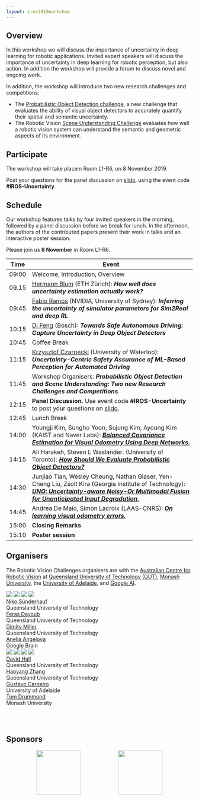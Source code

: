 ```yaml
---
layout: iros2019workshop
---
```



## Overview
In this workshop we will discuss the importance of uncertainty in deep learning for robotic applications. Invited expert speakers will discuss the importance of uncertainty in deep learning for robotic perception, but also action. In addition the workshop will provide a forum to discuss novel and ongoing work.

In addition, the workshop will introduce two new research challenges and competitions:
 * The [Probabilistic Object Detection challenge](object-detection), a new challenge that evaluates the ability of visual object detectors to accurately quantify their spatial and semantic uncertainty.
 * The Robotic Vision [Scene Understanding Challenge](scene-understanding) evaluates how well a robotic vision system can understand the semantic and geometric aspects of its environment.

<!-- The workshop will provide tutorial-style talks that cover the state-of-the-art of uncertainty quantification in deep learning, specifically Bayesian and non-Bayesian approaches, spanning perception, world-modeling, decision making, and actions. -->


## Participate
The workshop will take placein Room L1-R6, on 8 November 2019.

Post your questions for the panel discussion on [slido](https://app.sli.do/event/3sclus5x), using the event code **#IROS-Uncertainty**.

## Schedule

Our workshop features talks by four invited speakers in the morning, followed by a panel discussion before we break for lunch. In the afternoon, the authors of the contributed papers present their work in talks and an interactive poster session.

Please join us **8 November** in Room L1-R6.

| Time | Event |
|-------|--------|
| 09:00 | Welcome, Introduction, Overview  |
| 09.15 | [Hermann Blum](http://n.ethz.ch/~cesarc/) (ETH Zürich): _**How well does uncertainty estimation actually work?**_ |
| 09:45 | [Fabio Ramos](http://www-personal.usyd.edu.au/~framos/Home.html)  (NVIDIA, University of Sydney): _**Inferring the uncertainty of simulator parameters for Sim2Real and deep RL**_ |
| 10:15 | [Di Feng](https://frankfengdi.github.io/) (Bosch): _**Towards Safe Autonomous Driving: Capture Uncertainty in Deep Object Detectors**_ |
| 10:45 | Coffee Break |
| 11:15| [Krzysztof Czarnecki](https://gsd.uwaterloo.ca/kczarnec) (University of Waterloo): _**Uncertainty-Centric Safety Assurance of ML-Based Perception for Automated Driving**_ |
| 11:45 | Workshop Organisers: _**Probabilistic Object Detection and Scene Understanding: Two new Research Challenges and Competitions**._  |
| 12:15 | **Panel Discussion**. Use event code **#IROS-Uncertainty** to post your questions on [slido](https://app.sli.do/event/3sclus5x). |
| 12:45 | Lunch Break  |
| 14:00 | Youngji Kim, Sungho Yoon, Sujung Kim, Ayoung Kim (KAIST and Naver Labs): [_**Balanced Covariance Estimation for Visual Odometry Using Deep Networks.**_](assets/papers/IROS19/kim.pdf) |
| 14:15 | Ali Harakeh, Steven L Waslander. (University of Toronto): [_**How Should We Evaluate Probabilistic Object Detectors?**_](assets/papers/IROS19/harakeh.pdf)|
| 14:30 | Junjiao Tian, Wesley Cheung, Nathan Glaser, Yen-Cheng Liu, Zsolt Kira (Georgia Institute of Technology): [_**UNO: Uncertainty-aware Noisy-Or Multimodal Fusion for Unanticipated Input Degradation**._](assets/papers/IROS19/tian.pdf) |
| 14:45 | Andrea De Maio, Simon Lacroix (LAAS-CNRS): [_**On learning visual odometry errors**._](assets/papers/IROS19/deMaio.pdf) |
| 15:00 | **Closing Remarks** |
| 15:10 | **Poster session** |


<!-- | 15:45 | Coffee Break with Poster Session | -->


<!-- | 14:45 | Felix Leeb, Arunkumar Byravan, Dieter Fox (University of Washington): _**Motion-Nets: 6D Tracking of Unknown Objects in Unseen Environments using RGB**._ | -->





<!-- ## Confirmed Invited Speakers

* [Cesar Cadena](http://n.ethz.ch/~cesarc/), ETH Zürich
* [Fabio Ramos](http://www-personal.usyd.edu.au/~framos/Home.html), University of Sydney
* [Di Feng, Bosch](https://frankfengdi.github.io/) _Towards Safe Autonomous Driving: Capture Uncertainty in Deep Object Detectors_
* [Krzysztof Czarnecki](https://gsd.uwaterloo.ca/kczarnec), (University of Waterloo)
  _Uncertainty-Centric Safety Assurance of ML-Based Perception for Automated Driving_ -->
<!-- ## Call for Contributions and Author Instructions

We welcome contributed papers addressing important questions of uncertainty and reliability of deep learning in robotics.  

### Topics of Interest
   * Uncertainty estimation in deep learning for robotic perception (e.g. object detection, instance segmentation)
   * Propagating uncertainty from perception to actions and decisions
   * Uncertainty in Reinforcement Learning
   * Deep learning in safety critical robotic applications
   * Deep learning in open-set conditions
   * The role of uncertainty for active learning, few-shot learning, and lifelong learning
   * Bayesian Deep Learning, deep probabilistic models
   * Adversarial attacks, safety, failure prediction

### Author Instructions
* Submissions can be made as either **short papers** (1-3 pages), or **regular papers** (4-6 pages plus references).
* Please [submit your paper through CMT](https://cmt3.research.microsoft.com/IUDLR2019), independent of its length. Please use the IROS paper format.
* All accepted papers will be presented at a poster session.
* Selected _regular papers_ (4-6 pages) are invited for an oral presentation and might be invited for a journal special issue we plan to organise.

## Participate in the Probabilistic Object Detection Competition
The workshop will host the [2nd Probabilistic Object Detection challenge](object-detection).

In contrast to conventional object detection, this challenge focuses on the probabilistic aspect of detections: a new metric evaluates both the **spatial and semantic uncertainty** of the object detector. Providing reliable uncertainty information is essential for robotics applications where actions triggered by erroneous but high-confidence perception can lead to catastrophic results.

## Important Dates

### For Contributed Papers
* **15 October:** Deadline for Contributed Paper [Submissions](https://cmt3.research.microsoft.com/IUDLR2019)
* **21 October:** Notification of Authors
* **28 October** Final Papers due
* **8 November 2019:** Workshop at IROS

### For Participation in the Probabilistic Object Detection Challenge
* **6 September:** [Evaluation Server](https://competitions.codalab.org/competitions/20597) for the [Probabilistic Object Detection challenge](object-detection) opens
* **15 October** Final Submissions to the Evaluation Server via [Codalab](https://competitions.codalab.org/competitions/20597)
* **15 October:** Deadline for Submitting Paper Explaining the Approach [Submissions](https://cmt3.research.microsoft.com/IUDLR2019)
* **21 October** Winner Announcements and Workshop Invitations
* **8 November 2019:** Workshop at IROS

 -->

## Organisers

The Robotic Vision Challenges organisers are with the [Australian Centre for Robotic Vision](http://www.roboticvision.org) at [Queensland University of Technology (QUT)](https://www.qut.edu.au/), [Monash University](http://www.monash.edu), the [University of Adelaide](http://www.adelaide.edu), and [Google AI](http://ai.google/).

<div class="portrait_row">
<img class="col fith portrait" src="assets/img/niko.jpg"/>  
<img class="col fith portrait" src="assets/img/feras.jpg"/>
<img class="col fith portrait" src="assets/img/dimity.png"/>
<img class="col fith portrait" src="assets/img/anelia2.jpg"/>
</div>
<div class="col fith caption">
      <a href="http://www.nikosuenderhauf.info">Niko Sünderhauf</a><br>Queensland University of Technology
</div>
<div class="col fith caption">
      <a href="http://www.ferasdayoub.com">Feras Dayoub</a> <br>Queensland University of Technology
</div>
<div class="col fith caption">
      <a href="https://www.roboticvision.org/rv_person/dimity-miller/">Dimity Miller</a> <br> Queensland University of Technology
</div>
<div class="col fith caption">
      <a href="https://ai.google/research/people/AneliaAngelova">Anelia Angelova</a> <br> Google Brain
</div>


<div class="portrait_row">
<img class="col fith portrait" src="assets/img/david.jpg"/>
<img class="col fith portrait" src="assets/img/haoyang.jpg"/>
<img class="col fith portrait" src="assets/img/gustavo.jpg"/>  
<img class="col fith portrait" src="assets/img/TomDrummond.jpg"/>
</div>
<div class="col fith caption">
      <a href="https://sites.google.com/view/davidhallcv/home">David Hall</a> <br>Queensland University of Technology
</div>
<div class="col fith caption">
      <a href="https://staff.qut.edu.au/staff/haoyang.zhang.acrv">Haoyang Zhang</a> <br>Queensland University of Technology
</div>
<div class="col fith caption">
      <a href="https://cs.adelaide.edu.au/~carneiro/">Gustavo Carneiro</a> <br> University of Adelaide
</div>
<div class="col fith caption">
      <a href="https://www.monash.edu/engineering/tomdrummond">Tom Drummond</a> <br> Monash University
</div>


<br><br>

## Sponsors
<div style="display:flex; justify-content:center;">
<a href="http://www.roboticvision.org"><img style="height:120px;" src="assets/img/acrv.png"></a>
<a href="https://www.qut.edu.au/"><img  style="margin-left:100px;height:120px;" src="assets/img/qut-logo.png"></a>
<!-- <a href="http://ai.google"><img style="margin-left:100px; height:100px" src="assets/img/google-logo.png"></a> -->
</div>
